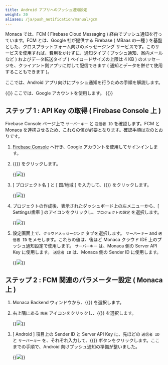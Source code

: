 ```yaml
---
title: Android アプリへのプッシュ通知設定
weight: 20
aliases: /ja/push_notification/manual/gcm
---
```


Monaca では、FCM ( Firebase Cloud Messaging )
経由でプッシュ通知を行っています。FCM とは、Google 社が提供する Firebase
( MBaas の一種 )
を基盤とした、クロスプラットフォーム向けのメッセージング
サービスです。このサービスを使用すれば、費用をかけずに、通知タイプ (
プッシュ通知、案内メールなど ) およびデータ転送タイプ (
ペイロードサイズの上限は 4 KB )
のメッセージを、クライアント側アプリに対して配信できます (
通知とデータを併せて使用することもできます )。

ここでは、Android アプリ向けにプッシュ通知を行うための手順を解説します。

{{<note>}}
ここでは、Google アカウントを使用します。
{{</note>}}

## ステップ 1 : API Key の取得 ( Firebase Console 上 )

Firebase Console ページ上で `サーバーキー` と `送信者 ID`
を確認します。FCM と Monaca
を連携させるため、これらの値が必要となります。確認手順は次のとおりです。

1.  [Firebase Console](https://console.firebase.google.com/)
    へ行き、Google アカウントを使用してサインインします。
2.  {{<guilabel name="+ プロジェクトを追加">}} をクリックします。

    {{<img src="/images/backend/gcm/1.png">}}

3.  [ プロジェクト名 ] と [ 国/地域 ] を入力して、{{<guilabel name="プロジェクトを作成">}}
    をクリックします。

    {{<img src="/images/backend/gcm/2.png">}}

4.  プロジェクトの作成後、表示されたダッシュボード上の左メニューから、[ Settings/歯車 ] のアイコンをクリックし、`プロジェクトの設定` を選択します。

    {{<img src="/images/backend/gcm/3.png">}}

5.  設定画面上で、`クラウドメッセージング` タブを選択します。
    `サーバーキー` and `送信者 ID` をメモします。これらの値は、後ほど
    Monaca クラウド IDE 上のプッシュ通知設定で使用します。
    `サーバーキー` は、Monaca 側の Server API Key に使用します。
    `送信者 ID` は、Monaca 側の Sender ID に使用します。

    {{<img src="/images/backend/gcm/4.png">}}

## ステップ 2 : FCM 関連のパラメーター設定 ( Monaca 上 )

1.  Monaca Backend ウィンドウから、{{<guilabel name="プッシュ通知">}} を選択します。

2.  右上隅にある `歯車` アイコンをクリックし、{{<guilabel name="プッシュ通知設定">}} を選択します。

    {{<img src="/images/backend/gcm/settings.png">}}

3.  [ Android ] 項目上の Sender ID と Server API Key に、先ほどの
    `送信者 ID` と `サーバーキー` を、それぞれ入力して、{{<guilabel name="保存する">}}
    ボタンをクリックします。ここまでの手順で、Android 向けプッシュ通知の準備が整いました。

    {{<img src="/images/backend/gcm/android_settings.png">}}